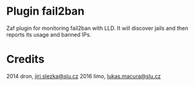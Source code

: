 
# Plugin fail2ban
Zaf plugin for monitoring fail2ban with LLD. It will discover jails and then reports its usage and banned IPs.

# Credits
2014 dron, jiri.slezka@slu.cz
2016 limo, lukas.macura@slu.cz

